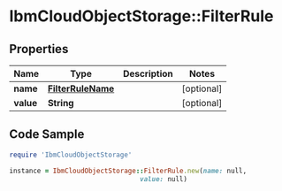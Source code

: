 # IbmCloudObjectStorage::FilterRule

## Properties

Name | Type | Description | Notes
------------ | ------------- | ------------- | -------------
**name** | [**FilterRuleName**](FilterRuleName.md) |  | [optional] 
**value** | **String** |  | [optional] 

## Code Sample

```ruby
require 'IbmCloudObjectStorage'

instance = IbmCloudObjectStorage::FilterRule.new(name: null,
                                 value: null)
```


